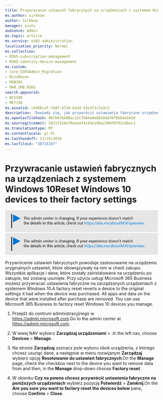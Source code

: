 ```yaml
---
title: Przywracanie ustawień fabrycznych na urządzeniach z systemem Windows 10
ms.author: sirkkuw
author: Sirkkuw
manager: scotv
audience: Admin
ms.topic: article
ms.service: o365-administration
localization_priority: Normal
ms.collection:
- M365-subscription-management
- M365-identity-device-management
ms.custom:
- Core_O365Admin_Migration
- MiniMaven
- MSB365
- OKR_SMB_M365
search.appverid:
- BCS160
- MET150
ms.assetid: c4db6caf-74df-4734-b1dd-53e371c7a3c3
description: 'Dowiedz się, jak przywrócić ustawienia fabryczne urządzeń z systemem Windows 10 za pomocą Microsoft 365 Business. '
ms.openlocfilehash: 867b87b488ec13c7b84a9eb810a076fbb6da545d
ms.sourcegitcommit: 5d11f516e78ea4a74145e19ba2300f0792c8bac1
ms.translationtype: MT
ms.contentlocale: pl-PL
ms.lasthandoff: 11/19/2019
ms.locfileid: "38715167"
---
```

# <a name="reset-windows-10-devices-to-their-factory-settings"></a><span data-ttu-id="758da-103">Przywracanie ustawień fabrycznych na urządzeniach z systemem Windows 10</span><span class="sxs-lookup"><span data-stu-id="758da-103">Reset Windows 10 devices to their factory settings</span></span>

<span data-ttu-id="758da-104">[![Etykieta informująca, że centrum administracyjne zmienia się, a więcej informacji na ten temat możesz znaleźć w witrynie aka.ms/aboutM365preview.](media/m365admincenterchanging.png)](https://docs.microsoft.com/office365/admin/microsoft-365-admin-center-preview)</span><span class="sxs-lookup"><span data-stu-id="758da-104">[![Label to let you know the admin center is changing and you can find more details at aka.ms/aboutM365preview.](media/m365admincenterchanging.png)](https://docs.microsoft.com/office365/admin/microsoft-365-admin-center-preview)</span></span>

<span data-ttu-id="758da-p101">Przywrócenie ustawień fabrycznych powoduje zastosowanie na urządzeniu oryginalnych ustawień, które obowiązywały na nim w chwili zakupu. Wszystkie aplikacje i dane, które zostały zainstalowane na urządzeniu po zakupie, też zostaną usunięte. Przy użyciu usługi Microsoft 365 Business możesz przywracać ustawienia fabryczne na zarządzanych urządzeniach z systemem Windows 10.</span><span class="sxs-lookup"><span data-stu-id="758da-p101">A factory reset reverts a device to the original settings it had when the device was purchased. All apps and data on the device that were installed after purchase are removed. You can use Microsoft 365 Business to factory reset Windows 10 devices you manage.</span></span>
  
1. <span data-ttu-id="758da-108">Przejdź do centrum administracyjnego w <a href="https://go.microsoft.com/fwlink/p/?linkid=837890" target="_blank">https://admin.microsoft.com</a>.</span><span class="sxs-lookup"><span data-stu-id="758da-108">Go to the admin center at <a href="https://go.microsoft.com/fwlink/p/?linkid=837890" target="_blank">https://admin.microsoft.com</a>.</span></span>
    
2. <span data-ttu-id="758da-109">W lewej NAV wybierz **Zarządzaj** **urządzeniami** \> .</span><span class="sxs-lookup"><span data-stu-id="758da-109">In the left nav, choose **Devices** \> **Manage**.</span></span>

3. <span data-ttu-id="758da-110">Na stronie **Zarządzaj** zaznacz pole wyboru obok urządzenia, z którego chcesz usunąć dane, a następnie w menu rozwijanym **Zarządzaj** wybierz opcję **Resetowanie do ustawień fabrycznych**.</span><span class="sxs-lookup"><span data-stu-id="758da-110">On the **Manage** page, check the checkbox next to the device you want to remove data from and then, in the **Manage** drop-down choose **Factory reset**.</span></span>
    
4. <span data-ttu-id="758da-111">W okienku **Czy na pewno chcesz przywrócić ustawienia fabryczne na poniższych urządzeniach** wybierz pozycję **Potwierdź** \> **Zamknij**.</span><span class="sxs-lookup"><span data-stu-id="758da-111">On the **Are you sure you want to factory reset the devices below** pane, choose **Confirm** \> **Close**.</span></span>
    
  

